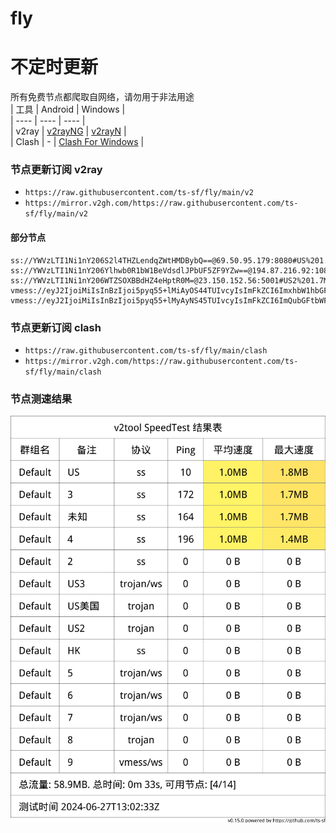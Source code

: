 # fly
# 不定时更新
所有免费节点都爬取自网络，请勿用于非法用途  
|  工具  | Android  | Windows  |  
|  ----  | ----   | ----  |  
| v2ray  | [v2rayNG](https://github.com/2dust/v2rayNG/releases) | [v2rayN](https://github.com/2dust/v2rayN/releases) |  
| Clash  | - | [Clash For Windows](https://github.com/2dust/clashN/releases) | 
  
### 节点更新订阅  v2ray
- `https://raw.githubusercontent.com/ts-sf/fly/main/v2`  
- `https://mirror.v2gh.com/https://raw.githubusercontent.com/ts-sf/fly/main/v2`  

#### 部分节点  
``` 
ss://YWVzLTI1Ni1nY206S2l4THZLendqZWtHMDBybQ==@69.50.95.179:8080#US%201.9MB%2Fs
ss://YWVzLTI1Ni1nY206Ylhwb0R1bW1BeVdsdlJPbUF5ZF9YZw==@194.87.216.92:1080#%E6%9C%AA%E7%9F%A5%20518.5KB%2Fs
ss://YWVzLTI1Ni1nY206WTZSOXBBdHZ4eHptR0M=@23.150.152.56:5001#US2%201.7MB%2Fs
vmess://eyJ2IjoiMiIsInBzIjoi5pyq55+lMiAyOS44TUIvcyIsImFkZCI6ImxhbW1hbGFuZC5vcmciLCJwb3J0IjoiNDQzIiwiaWQiOiIwM2ZjYzYxOC1iOTNkLTY3OTYtNmFlZC04YTM4Yzk3NWQ1ODEiLCJhaWQiOiIxIiwic2N5IjoiYXV0byIsIm5ldCI6IndzIiwidHlwZSI6IiIsImhvc3QiOiJsYW1tYWxhbmQub3JnIiwicGF0aCI6Imxpbmt2d3MiLCJ0bHMiOiJ0bHMiLCJzbmkiOiJsYW1tYWxhbmQub3JnIiwidGVzdF9uYW1lIjoiMiJ9
vmess://eyJ2IjoiMiIsInBzIjoi5pyq55+lMyAyNS45TUIvcyIsImFkZCI6ImQubGFtbWFsYW5kLm9yZyIsInBvcnQiOiI0NDMiLCJpZCI6IjAzZmNjNjE4LWI5M2QtNjc5Ni02YWVkLThhMzhjOTc1ZDU4MSIsImFpZCI6IjEiLCJzY3kiOiJhdXRvIiwibmV0Ijoid3MiLCJ0eXBlIjoiIiwiaG9zdCI6ImQubGFtbWFsYW5kLm9yZyIsInBhdGgiOiJsaW5rdndzIiwidGxzIjoidGxzIiwic25pIjoiZC5sYW1tYWxhbmQub3JnIiwidGVzdF9uYW1lIjoiMyJ9
```
### 节点更新订阅  clash
- `https://raw.githubusercontent.com/ts-sf/fly/main/clash`  
- `https://mirror.v2gh.com/https://raw.githubusercontent.com/ts-sf/fly/main/clash`  

### 节点测速结果
![image](traffic.png)
